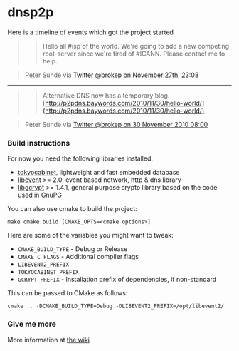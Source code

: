 # dnsp2p
Here is a timeline of events which got the project started

>> Hello all #isp of the world. We're going to add a new competing root-server since we're
>> tired of #ICANN. Please contact me to help.

>Peter Sunde via [Twitter @brokep on November 27th, 23:08](http://twitter.com/brokep/status/8779363872935936)

----

>> Alternative DNS now has a temporary blog.
>> [http://p2pdns.baywords.com/2010/11/30/hello-world/](http://p2pdns.baywords.com/2010/11/30/hello-world/)

> Peter Sunde via [Twitter @brokep on 30 November 2010 08:00](http://twitter.com/brokep/status/9517070882447360)

### Build instructions

For now you need the following libraries installed:

- [tokyocabinet](http://fallabs.com/tokyocabinet/), lightweight and fast embedded database
- [libevent](http://monkey.org/~provos/libevent/) >= 2.0, event based network, http & dns library
- [libgcrypt](http://www.gnupg.org/) >= 1.4.1, general purpose crypto library based on the code used in GnuPG

You can also use cmake to build the project:

    make cmake.build [CMAKE_OPTS=<cmake options>]

Here are some of the variables you might want to tweak:

 * ``CMAKE_BUILD_TYPE`` - Debug or Release
 * ``CMAKE_C_FLAGS`` - Additional compiler flags
 * ``LIBEVENT2_PREFIX``
 * ``TOKYOCABINET_PREFIX``
 * ``GCRYPT_PREFIX`` - Installation prefix of dependencies, if non-standard

This can be passed to CMake as follows:

    cmake .. -DCMAKE_BUILD_TYPE=Debug -DLIBEVENT2_PREFIX=/opt/libevent2/

### Give me more
More information at [the wiki](http://dot-p2p.org/index.php?title=Main_Page)
